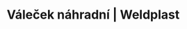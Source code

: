 ---
Link: "file:/Users/vinayakpatel/Downloads/www.weldplast.cz/valecek-nahradni"
product_name: "Váleček náhradní16 mm, silikon"
product_id: "Obj. číslo:111.788"
title: "Váleček náhradní | Weldplast"
product_desc: ""
product_specs: ""
product_downloads: ""
href: ""
accessories: ""
similar_products: ""
---